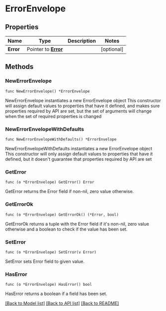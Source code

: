 # ErrorEnvelope

## Properties

Name | Type | Description | Notes
------------ | ------------- | ------------- | -------------
**Error** | Pointer to [**Error**](Error.md) |  | [optional] 

## Methods

### NewErrorEnvelope

`func NewErrorEnvelope() *ErrorEnvelope`

NewErrorEnvelope instantiates a new ErrorEnvelope object
This constructor will assign default values to properties that have it defined,
and makes sure properties required by API are set, but the set of arguments
will change when the set of required properties is changed

### NewErrorEnvelopeWithDefaults

`func NewErrorEnvelopeWithDefaults() *ErrorEnvelope`

NewErrorEnvelopeWithDefaults instantiates a new ErrorEnvelope object
This constructor will only assign default values to properties that have it defined,
but it doesn't guarantee that properties required by API are set

### GetError

`func (o *ErrorEnvelope) GetError() Error`

GetError returns the Error field if non-nil, zero value otherwise.

### GetErrorOk

`func (o *ErrorEnvelope) GetErrorOk() (*Error, bool)`

GetErrorOk returns a tuple with the Error field if it's non-nil, zero value otherwise
and a boolean to check if the value has been set.

### SetError

`func (o *ErrorEnvelope) SetError(v Error)`

SetError sets Error field to given value.

### HasError

`func (o *ErrorEnvelope) HasError() bool`

HasError returns a boolean if a field has been set.


[[Back to Model list]](../README.md#documentation-for-models) [[Back to API list]](../README.md#documentation-for-api-endpoints) [[Back to README]](../README.md)


